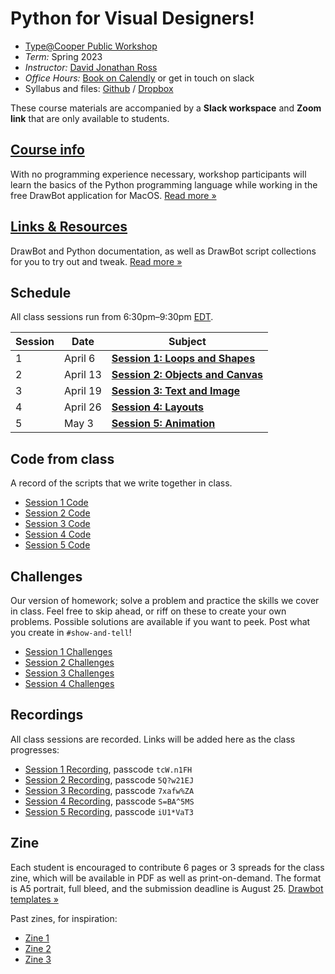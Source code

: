 # Python for Visual Designers!

* [Type@Cooper Public Workshop](http://coopertype.org/event/python_for_visual_designers_sp23)
* _Term:_ Spring 2023
* _Instructor:_ [David Jonathan Ross](https://djr.com)
* _Office Hours:_ [Book on Calendly](http://calendly.com/djrrb/office-hours) or get in touch on slack
* Syllabus and files: [Github](https://github.com/djrrb/python-for-visual-designers-spring-2023) / [Dropbox](https://www.dropbox.com/sh/0x876iu6mg4na8m/AAAxaFzJHH0FTDz7VfTj9B_ya?dl=0)

These course materials are accompanied by a **Slack workspace** and **Zoom link** that are only available to students.


## [Course info](/course-info)

With no programming experience necessary, workshop participants will learn the basics of the Python programming language while working in the free DrawBot application for MacOS. [Read more »](/course-info)


## [Links & Resources](/resources)

DrawBot and Python documentation, as well as DrawBot script collections for you to try out and tweak. [Read more »](/course-info)

## Schedule

All class sessions run from 6:30pm–9:30pm [EDT](https://www.timeanddate.com/worldclock/converter.html?iso=20220707T223000&p1=179). 

| Session | Date | Subject |
| ---- | ---- | -------------- | 
| 1   | April 6 | [**Session 1: Loops and Shapes**](/session-1) | 
| 2   | April 13 | [**Session 2: Objects and Canvas**](/session-2) | 
| 3   | April 19 | [**Session 3: Text and Image**](/session-3) | 
| 4   | April 26 | [**Session 4: Layouts**](/session-4) |
| 5   | May 3 | [**Session 5: Animation**](/session-5)|


## Code from class

A record of the scripts that we write together in class.

* [Session 1 Code](/session-1/code)
* [Session 2 Code](/session-2/code)
* [Session 3 Code](/session-3/code)
* [Session 4 Code](/session-4/code)
* [Session 5 Code](/session-5/code)

## Challenges

Our version of homework; solve a problem and practice the skills we cover in class. Feel free to skip ahead, or riff on these to create your own problems. Possible solutions are available if you want to peek. Post what you create in `#show-and-tell`!

* [Session 1 Challenges](/session-1/challenges)
* [Session 2 Challenges](/session-2/challenges)
* [Session 3 Challenges](/session-3/challenges)
* [Session 4 Challenges](/session-4/challenges)

## Recordings

All class sessions are recorded. Links will be added here as the class progresses:

* [Session 1 Recording](https://cooper.zoom.us/rec/share/XQ5hgUvLesSAykhMXIBPtiPZDrRl-ChFeABaNKOyNZUtEoQcLN79nElWZ_yZGyg2.1RSHN4L78W8Hr5uO), passcode `tcW.n1FH`
* [Session 2 Recording](https://cooper.zoom.us/rec/share/VKW7owQ_wrIF0ONHUZnn_-dlsMfAdDZUVzwVtjEWsYLhzSBIrM5byif0-keA45fc.XDyo20hQT005Fjy3), passcode `5Q?w21EJ`
* [Session 3 Recording](https://cooper.zoom.us/rec/share/QdpAvFQ5aEV0AbeGQGhaJZh047efFwL2jzEwHcexf3yIshdHKrIgeta5WDxrUd-y.h2MHerhJugvopnYF), passcode `7xafw%ZA`
* [Session 4 Recording](https://cooper.zoom.us/rec/share/cBo7Dl7Y0X9ehMlI6HdPg_UF_9pVsFXd3eSslBpNAP-7pqJ2HLWsLGV9DPXmSMhW.lGw3-VDBr19A8gkm), passcode `S=BA^5MS`
* [Session 5 Recording](https://cooper.zoom.us/rec/share/8Nqho0Zf9WGdIftRYGvErnu9wiiADrGNUtvp2hXp_LThLGaTTmZSTYyj67bFb8G8.Teky0ZtKKCrIF18o), passcode `iU1*VaT3`

## Zine

Each student is encouraged to contribute 6 pages or 3 spreads for the class zine, which will be available in PDF as well as print-on-demand. The format is A5 portrait, full bleed, and the submission deadline is August 25. [Drawbot templates »](/zine)

Past zines, for inspiration:

* [Zine 1](https://drive.google.com/file/d/1iw9giQcU6jlPxogsbogPQuyOrxGSn1OJ/view?usp=sharing)
* [Zine 2](https://drive.google.com/file/d/1MOk4RcRypd6dhamVXAPem8Vuj7_y7EZV/view?usp=sharing)
* [Zine 3](https://drive.google.com/file/d/1CRQPinJJUXjeYem_p7yBu7krkMAMgS_t/view?usp=sharing)
